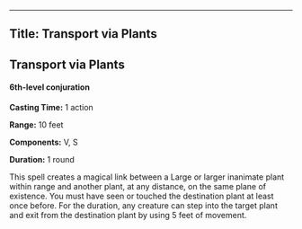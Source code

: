 -------------------------
Title: Transport via Plants
-------------------------

## Transport via Plants

#### 6th-level conjuration


**Casting Time:** 1 action 

**Range:** 10 feet 

**Components:** V, S 

**Duration:** 1 round


This spell creates a magical link between a Large or larger inanimate
plant within range and another plant, at any distance, on the same plane
of existence. You must have seen or touched the destination plant at
least once before. For the duration, any creature can step into the
target plant and exit from the destination plant by using 5 feet of
movement.

